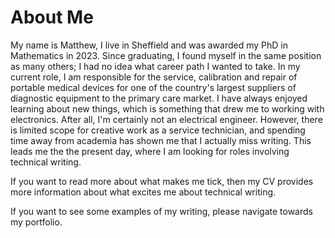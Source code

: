 # About Me

My name is Matthew, I live in Sheffield and was awarded my PhD in Mathematics in 2023. Since graduating, I found myself in the same position as many others; I had no idea what career path I wanted to take. In my current role, I am responsible for the service, calibration and repair of portable medical devices for one of the country's largest suppliers of diagnostic equipment to the primary care market. I have always enjoyed learning about new things, which is something that drew me to working with electronics. After all, I'm certainly not an electrical engineer. However, there is limited scope for creative work as a service technician, and spending time away from academia has shown me that I actually miss writing. This leads me the the present day, where I am looking for roles involving technical writing. 

If you want to read more about what makes me tick, then my CV provides more information about what excites me about technical writing. 

If you want to see some examples of my writing, please navigate towards my portfolio.
